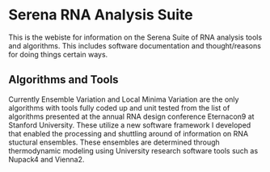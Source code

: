 # Serena RNA Analysis Suite

This is the webiste for information on the Serena Suite of RNA analysis tools and algorithms. This includes software documentation and thought/reasons for doing things certain ways.

## Algorithms and Tools

Currently Ensemble Variation and Local Minima Variation are the only algorithms with tools fully coded up and unit tested from the list of algorithms presented at the annual RNA design conference Eternacon9 at Stanford University. These utilize a new software framework I developed that enabled the processing and shuttling around of information on RNA stuctural ensembles. These ensembles are determined through thermodynamic modeling using University research software tools such as Nupack4 and Vienna2. 

